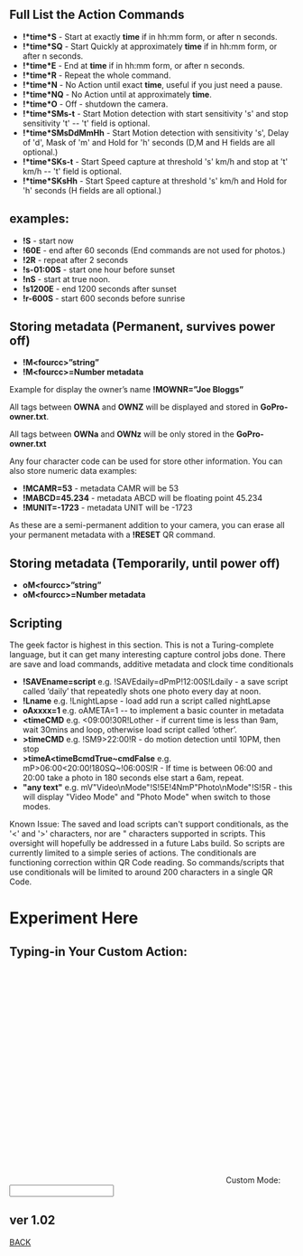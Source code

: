 <script src="../../jquery.min.js"></script>
<script src="../../qrcodeborder.js"></script>
<style>
        #qrcode{
            height: 380px;
            width: 380px;
            margin: 0px;
        }
        div{
            height: 380px;
            width: 380px;
            margin: 0px;
            display: inline-block;
        }
</style>     

## Full List the Action Commands

* **!\*time*S** - Start at exactly **time** if in hh:mm form, or after n seconds. 
* **!\*time*SQ** - Start Quickly at approximately **time** if in hh:mm form, or after n seconds.  
* **!\*time*E** - End at **time** if in hh:mm form, or after n seconds.
* **!\*time*R** - Repeat the whole command.
* **!\*time*N** - No Action until exact **time**, useful if you just need a pause.
* **!\*time*NQ** - No Action until at approximately **time**.
* **!\*time*O** - Off - shutdown the camera.
* **!\*time*SMs-t** - Start Motion detection with start sensitivity 's' and stop sensitivity 't' -- 't' field is optional.
* **!\*time*SMsDdMmHh** - Start Motion detection with sensitivity 's', Delay of 'd', Mask of 'm' and Hold for 'h' seconds (D,M and H fields are all optional.)
* **!\*time*SKs-t** - Start Speed capture at threshold 's' km/h and stop at 't' km/h -- 't' field is optional.
* **!\*time*SKsHh** - Start Speed capture at threshold 's' km/h and Hold for 'h' seconds (H fields are all optional.)

## examples:

* **!S** - start now  
* **!60E** - end after 60 seconds (End commands are not used for photos.)
* **!2R** - repeat after 2 seconds
* **!s-01:00S** - start one hour before sunset
* **!nS** - start at true noon.
* **!s1200E** - end 1200 seconds after sunset
* **!r-600S** - start 600 seconds before sunrise

## Storing metadata (Permanent, survives power off)

* **!M\<fourcc\>”string”**
* **!M\<fourcc\>=Number metadata**

Example for display the owner’s name
**!MOWNR=”Joe Bloggs”**

All tags between **OWNA** and **OWNZ** will be displayed and stored in **GoPro-owner.txt**.

All tags between **OWNa** and **OWNz** will be only stored in the **GoPro-owner.txt**

Any four character code can be used for store other information. You can also store numeric data examples: 
* **!MCAMR=53** - metadata CAMR will be 53 
* **!MABCD=45.234** - metadata ABCD will be floating point 45.234
* **!MUNIT=-1723** - metadata UNIT will be -1723 

As these are a semi-permanent addition to your camera, you can erase all your permanent metadata with a **!RESET** QR command. 

## Storing metadata (Temporarily, until power off)

* **oM\<fourcc\>”string”**  
* **oM\<fourcc\>=Number metadata**

## Scripting

The geek factor is highest in this section.  This is not a Turing-complete language, but it can get many interesting capture control jobs done.  There are save and load commands, additive metadata and clock time conditionals

* **!SAVEname=script**  e.g. !SAVEdaily=dPmP!12:00S!Ldaily - a save script called ‘daily’ that repeatedly shots one photo every day at noon. 
* **!Lname**  e.g. !LnightLapse - load add run a script called nightLapse
* **oAxxxx=1** e.g. oAMETA=1  --  to implement a basic counter in metadata
* **\<timeCMD**  e.g. \<09:00!30R!Lother - if current time is less than 9am, wait 30mins and loop, otherwise load script called ‘other’.
* **\>timeCMD** e.g. !SM9\>22:00!R - do motion detection until 10PM, then stop
* **\>timeA\<timeBcmdTrue~cmdFalse** e.g. mP>06:00<20:00!180SQ~!06:00S!R - If time is between 06:00 and 20:00 take a photo in 180 seconds else start a 6am, repeat.
* **"any text"** e.g. mV"Video\nMode"!S!5E!4NmP"Photo\nMode"!S!5R - this will display "Video Mode" and "Photo Mode" when switch to those modes.  

Known Issue: The saved and load scripts can't support conditionals, as the '<' and '>' characters, nor are " characters supported in scripts. This oversight will hopefully be addressed in a future Labs build. So scripts are currently limited to a simple series of actions. The conditionals are functioning correction within QR Code reading. So commands/scripts that use conditionals will be limited to around 200 characters in a single QR Code.

# Experiment Here

## Typing-in Your Custom Action:


<div id="qrcode"></div>
Custom Mode: <input type="text" id="tryit" value=""><br>


## ver 1.02
[BACK](..)


<script>
var once = true;
var qrcode;
var cmd = "";

function makeQR() {	
  if(once === true)
  {
    qrcode = new QRCode(document.getElementById("qrcode"), 
    {
      text : "\"Try It\"",
      width : 400,
      height : 400,
      correctLevel : QRCode.CorrectLevel.M
    });
    once = false;
  }
}

function timeLoop()
{
  if(document.getElementById("tryit") !== null)
  {
    cmd = document.getElementById("tryit").value;
	if(cmd.length === 0)
	{
		cmd = "\"Try It\"";
	}
  }
  else
  {
    cmd = "\"Try It\"";
  }

  qrcode.clear(); 
  qrcode.makeCode(cmd);
  var t = setTimeout(timeLoop, 50);
}

function myReloadFunction() {
  location.reload();
}

makeQR();
timeLoop();

</script>

